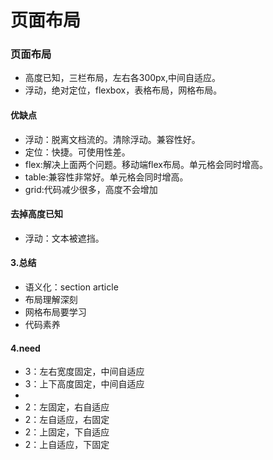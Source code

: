 # 页面布局

### 页面布局

* 高度已知，三栏布局，左右各300px,中间自适应。
* 浮动，绝对定位，flexbox，表格布局，网格布局。

#### 优缺点
* 浮动：脱离文档流的。清除浮动。兼容性好。
* 定位：快捷。可使用性差。
* flex:解决上面两个问题。移动端flex布局。单元格会同时增高。
* table:兼容性非常好。单元格会同时增高。
* grid:代码减少很多，高度不会增加

#### 去掉高度已知
* 浮动：文本被遮挡。

#### 3.总结

* 语义化：section article
* 布局理解深刻
* 网格布局要学习
* 代码素养

#### 4.need

* 3：左右宽度固定，中间自适应
* 3：上下高度固定，中间自适应
* 
* 2：左固定，右自适应
* 2：左自适应，右固定
* 2：上固定，下自适应
* 2：上自适应，下固定

